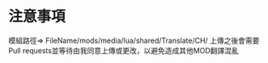 # 注意事項
模組路徑=> FileName/mods/media/lua/shared/Translate/CH/
上傳之後會需要Pull requests並等待由我同意上傳或更改，以避免造成其他MOD翻譯混亂
